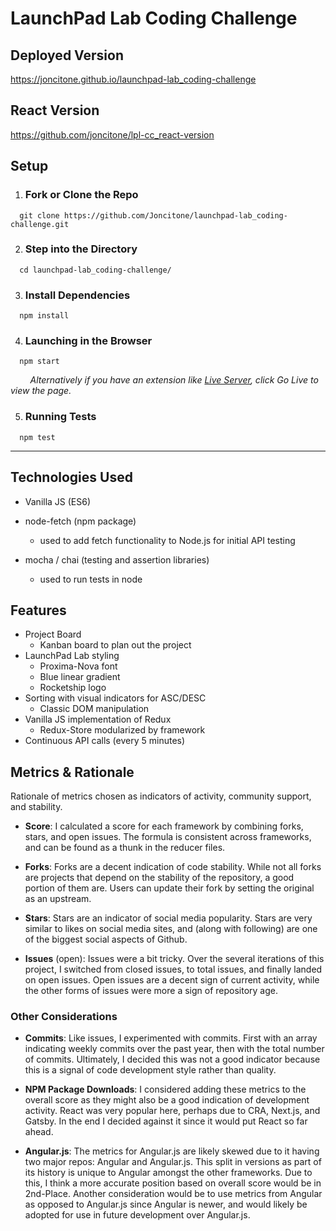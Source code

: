 # LaunchPad Lab Coding Challenge

## Deployed Version

https://joncitone.github.io/launchpad-lab_coding-challenge

## React Version

https://github.com/joncitone/lpl-cc_react-version

## Setup

1. ### Fork or Clone the Repo

```
  git clone https://github.com/Joncitone/launchpad-lab_coding-challenge.git
```

2. ### Step into the Directory

```
  cd launchpad-lab_coding-challenge/
```

3. ### Install Dependencies

```
  npm install
```

4. ### Launching in the Browser

```
  npm start
```

&nbsp;&nbsp;&nbsp;&nbsp;&nbsp;&nbsp;&nbsp;&nbsp;_Alternatively if you have an extension like [Live Server](https://github.com/ritwickdey/vscode-live-server), click Go Live to view the page._

5. ### Running Tests

```
  npm test
```

---

## Technologies Used

- Vanilla JS (ES6)

- node-fetch (npm package)

  - used to add fetch functionality to Node.js for initial API testing

- mocha / chai (testing and assertion libraries)
  - used to run tests in node

## Features

- Project Board
  - Kanban board to plan out the project
- LaunchPad Lab styling
  - Proxima-Nova font
  - Blue linear gradient
  - Rocketship logo
- Sorting with visual indicators for ASC/DESC
  - Classic DOM manipulation
- Vanilla JS implementation of Redux
  - Redux-Store modularized by framework
- Continuous API calls (every 5 minutes)

## Metrics & Rationale

Rationale of metrics chosen as indicators of activity, community support, and stability.

- **Score**: I calculated a score for each framework by combining forks, stars, and open issues.
  The formula is consistent across frameworks, and can be found as a thunk in the reducer files.

- **Forks**: Forks are a decent indication of code stability. While not all forks are projects that depend on the stability of the repository, a good portion of them are. Users can update their fork by setting the original as an upstream.

- **Stars**: Stars are an indicator of social media popularity. Stars are very similar to likes on social media sites, and (along with following) are one of the biggest social aspects of Github.

- **Issues** (open): Issues were a bit tricky. Over the several iterations of this project, I switched from closed issues, to total issues, and finally landed on open issues. Open issues are a decent sign of current activity, while the other forms of issues were more a sign of repository age.

### Other Considerations

- **Commits**: Like issues, I experimented with commits. First with an array indicating weekly commits over the past year, then with the total number of commits. Ultimately, I decided this was not a good indicator because this is a signal of code development style rather than quality.

- **NPM Package Downloads**: I considered adding these metrics to the overall score as they might also be a good indication of development activity. React was very popular here, perhaps due to CRA, Next.js, and Gatsby. In the end I decided against it since it would put React so far ahead.

- **Angular.js**: The metrics for Angular.js are likely skewed due to it having two major repos: Angular and Angular.js. This split in versions as part of its history is unique to Angular amongst the other frameworks. Due to this, I think a more accurate position based on overall score would be in 2nd-Place. Another consideration would be to use metrics from Angular as opposed to Angular.js since Angular is newer, and would likely be adopted for use in future development over Angular.js.
